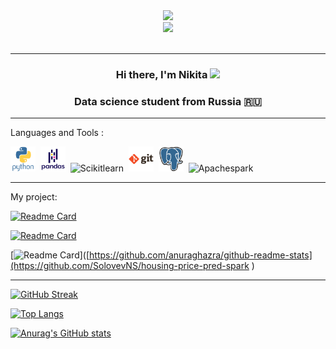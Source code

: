 <div id="header" align="center">
  <img src="https://media.giphy.com/media/v1.Y2lkPTc5MGI3NjExNzk2MDM1NGU1ZWM1Y2I2OGE4MGIzNzcxZDU1YjI5MzE5YTdhZWM2ZSZlcD12MV9pbnRlcm5hbF9naWZzX2dpZklkJmN0PWc/dWesBcTLavkZuG35MI/giphy.gif" width="100"/>
</div>
<div id="badges" align="center">
  <a href="https://t.me/NikitaSoloveoff">
    <img src="https://img.shields.io/badge/Telegram-blue?logo=telegram&logoColor=white&style=for-the-badge"/>
  </a>
</div>
<div id="badges" align="center">
    <img src="https://komarev.com/ghpvc/?username=SolovevNS&style=flat-square&color=blue" alt=""/>
</div>

---

<h3 align="center">Hi there, I'm Nikita </a> 
<img src="https://github.com/blackcater/blackcater/raw/main/images/Hi.gif" height="28"/></h1>
<h3 align="center">Data science student from Russia 🇷🇺</h3>

---

Languages and Tools :
 
<div>
  <img src="https://github.com/devicons/devicon/blob/master/icons/python/python-original-wordmark.svg" title="Python" alt="Python" width="40" height="40"/>&nbsp;
  <img src="https://github.com/devicons/devicon/blob/master/icons/pandas/pandas-original-wordmark.svg" title="Pandas" alt="Pandas" width="40" height="40"/>&nbsp;
  <img src="https://github.com/simple-icons/simple-icons/blob/develop/icons/scikitlearn.svg" title="Scikitlearn" alt="Scikitlearn" width="40" height="40"/>&nbsp;
  <img src="https://github.com/devicons/devicon/blob/master/icons/git/git-original-wordmark.svg" title="Git" alt="Git" width="40" height="40"/>&nbsp;
  <img src="https://github.com/devicons/devicon/blob/master/icons/postgresql/postgresql-original.svg" title="Postgresql" alt="Postgresql" width="40" height="40"/>&nbsp;
<img src="https://github.com/simple-icons/simple-icons/blob/develop/icons/apachespark.svg" title="Apachespark" alt="Apachespark" width="40" height="40"/>&nbsp
</div>

---

My project:

[![Readme Card](https://github-readme-stats.vercel.app/api/pin/?username=SolovevNS&repo=predict-for-oil-production)]([https://github.com/anuraghazra/github-readme-stats](https://github.com/SolovevNS/predict-for-oil-production))

[![Readme Card](https://github-readme-stats.vercel.app/api/pin/?username=SolovevNS&repo=hotel-cancel-pred)]([https://github.com/anuraghazra/github-readme-stats](https://github.com/SolovevNS/hotel-cancel-pred))

[![Readme Card](https://github-readme-stats.vercel.app/api/pin/?username=SolovevNS&repo=housing-price-pred-spark)]([https://github.com/anuraghazra/github-readme-stats](https://github.com/SolovevNS/housing-price-pred-spark )

---

[![GitHub Streak](http://github-readme-streak-stats.herokuapp.com?user=SolovevNS&theme=sea)](https://git.io/streak-stats)

[![Top Langs](https://github-readme-stats.vercel.app/api/top-langs/?username=SolovevNS&card_width=500px&layout=compact&theme=blue)](https://github.com/anuraghazra/github-readme-stats)

[![Anurag's GitHub stats](https://github-readme-stats.vercel.app/api?username=SolovevNS&theme=sea)](https://github.com/anuraghazra/github-readme-stats)





